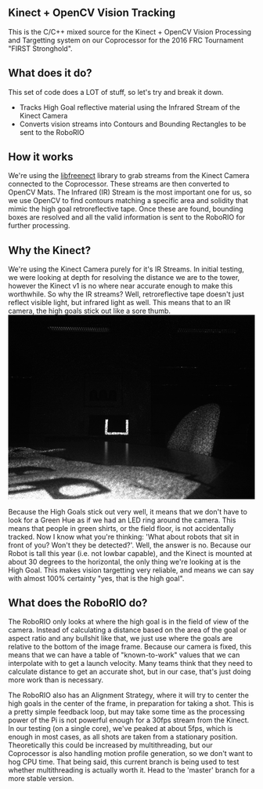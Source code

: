 Kinect + OpenCV Vision Tracking
----

This is the C/C++ mixed source for the Kinect + OpenCV Vision Processing and Targetting system on our Coprocessor for the 2016 FRC Tournament "FIRST Stronghold".

## What does it do?
This set of code does a LOT of stuff, so let's try and break it down.
- Tracks High Goal reflective material using the Infrared Stream of the Kinect Camera
- Converts vision streams into Contours and Bounding Rectangles to be sent to the RoboRIO

## How it works
We're using the [libfreenect](https://github.com/OpenKinect/libfreenect) library to grab streams from the Kinect Camera connected to the Coprocessor. These streams
are then converted to OpenCV Mats. The Infrared (IR) Stream is the most important one for us, so we use OpenCV to find contours matching a specific area and solidity
that mimic the high goal retroreflective tape. Once these are found, bounding boxes are resolved and all the valid information is sent to the RoboRIO for further processing.

## Why the Kinect?
We're using the Kinect Camera purely for it's IR Streams. In initial testing, we were looking at depth for resolving the distance we are to the tower, however the Kinect v1 is
no where near accurate enough to make this worthwhile. So why the IR streams? Well, retroreflective tape doesn't just reflect visible light, but infrared light as well. This means
that to an IR camera, the high goals stick out like a sore thumb.  
![High goals as viewed by the Kinect](img/highgoalir.png)

Because the High Goals stick out very well, it means that we don't have to look for a Green Hue as if we had an LED ring around the camera. This means that people in green shirts, 
or the field floor, is not accidentally tracked. Now I know what you're thinking: 'What about robots that sit in front of you? Won't they be detected?'. Well, the answer is no. Because
our Robot is tall this year (i.e. not lowbar capable), and the Kinect is mounted at about 30 degrees to the horizontal, the only thing we're looking at is the High Goal. This makes vision
targetting very reliable, and means we can say with almost 100% certainty "yes, that is the high goal".

## What does the RoboRIO do?
The RoboRIO only looks at where the high goal is in the field of view of the camera. Instead of calculating a distance based on the area of the goal or aspect ratio and any bullshit like that,
we just use where the goals are relative to the bottom of the image frame. Because our camera is fixed, this means that we can have a table of "known-to-work" values that we can interpolate
with to get a launch velocity. Many teams think that they need to calculate distance to get an accurate shot, but in our case, that's just doing more work than is necessary. 

The RoboRIO also has an Alignment Strategy, where it will try to center the high goals in the center of the frame, in preparation for taking a shot. This is a pretty simple feedback loop, but may
take some time as the processing power of the Pi is not powerful enough for a 30fps stream from the Kinect. In our testing (on a single core), we've peaked at about 5fps, which is enough in most cases,
as all shots are taken from a stationary position. Theoretically this could be increased by multithreading, but our Coprocessor is also handling motion profile generation, so we don't want to hog CPU time.
That being said, this current branch is being used to test whether multithreading is actually worth it. Head to the 'master' branch for a more stable version.
